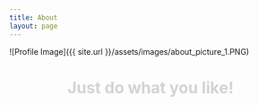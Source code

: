 ```yaml
---
title: About
layout: page
---
```


![Profile Image]({{ site.url }}/assets/images/about_picture_1.PNG)

<h1 style="text-align:center;color:#D3D3D3">Just do what you like!</h1>